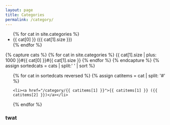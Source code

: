 ```yaml
---
layout: page
title: Categories
permalink: /category/
---
```




<ul>
{% for cat in site.categories %}
    <li>{{ cat[0] }} ({{ cat[1].size }})</li>
{% endfor %}
</ul>

{% capture cats %}
  {% for cat in site.categories %}
    {{ cat[1].size | plus: 1000 }}#{{ cat[0] }}#{{ cat[1].size }}
  {% endfor %}
{% endcapture %}
{% assign sortedcats = cats | split:' ' | sort %}
<ul>
{% for cat in sortedcats reversed %}
    {% assign catitems = cat | split: '#' %}

    <li><a href="/category/{{ catitems[1] }}">{{ catitems[1] }} ({{ catitems[2] }})</a></li>
{% endfor %}
</ul>
<h3>twat</h3>